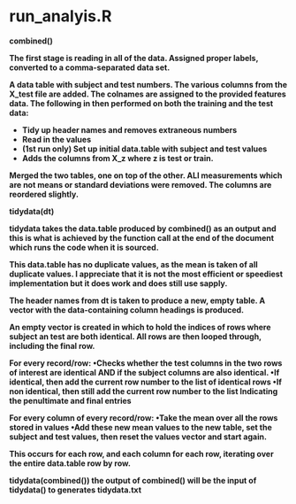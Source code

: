 # run_analyis.R
<b>combined()<b>

The first stage is reading in all of the data. Assigned proper labels, converted to a comma-separated data set.

A data table with subject and test numbers. The various columns from the X_test file are added. The colnames are assigned to the provided features data. The following in then performed on both the training and the test data:
- Tidy up header names and removes extraneous numbers
- Read in the values
- (1st run only) Set up initial data.table with subject and test values
- Adds the columns from X_z where z is test or train.

Merged the two tables, one on top of the other. ALl measurements which are not means or standard deviations were removed. The columns are reordered slightly.

<b>tidydata(dt)<b>

tidydata takes the data.table produced by combined() as an output and this is what is achieved by the function call at the end of the document which runs the code when it is sourced.

This data.table has no duplicate values, as the mean is taken of all duplicate values. I appreciate that it is not the most efficient or speediest implementation but it does work and does still use sapply.

The header names from dt is taken to produce a new, empty table. A vector with the data-containing column headings is produced.

An empty vector is created in which to hold the indices of rows where subject an test are both identical. All rows are then looped through, including the final row.

For every record/row:
•Checks whether the test columns in the two rows of interest are identical AND if the subject columns are also identical.
•If identical, then add the current row number to the list of identical rows
•If non identical, then still add the current row number to the list Indicating the penultimate and final entries

For every column of every record/row:
•Take the mean over all the rows stored in values
•Add these new mean values to the new table, set the subject and test values, then reset the values vector and start again.

This occurs for each row, and each column for each row, iterating over the entire data.table row by row.

<b>tidydata(combined())<b>
the output of combined() will be the input of tidydata() to generates tidydata.txt

